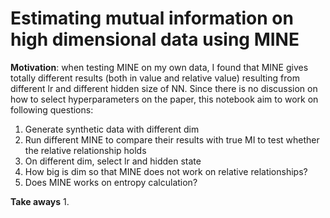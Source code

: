 # Estimating mutual information on high dimensional data using MINE
**Motivation**: when testing MINE on my own data, I found that MINE gives totally different results (both in value and relative value) resulting from different lr and different hidden size of NN. Since there is no discussion on how to select hyperparameters on the paper, this notebook aim to work on following questions: 

1. Generate synthetic data with different dim
2. Run different MINE to compare their results with true MI to test whether the relative relationship holds 
3. On different dim, select lr and hidden state
4. How big is dim so that MINE does not work on relative relationships?
5. Does MINE works on entropy calculation?

**Take aways**
1. 
